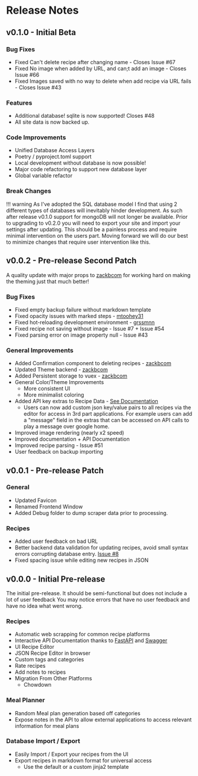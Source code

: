 # Release Notes

## v0.1.0 - Initial Beta
### Bug Fixes
  - Fixed Can't delete recipe after changing name - Closes Issue #67
  - Fixed No image when added by URL, and can;t add an image - Closes Issue #66
  - Fixed Images saved with no way to delete when add recipe via URL fails - Closes Issue #43

### Features
  - Additional database! sqlite is now supported! Closes #48
  - All site data is now backed up.


### Code Improvements
  - Unified Database Access Layers
  - Poetry / pyproject.toml support
  - Local development without database is now possible!
  - Major code refactoring to support new database layer
  - Global variable refactor

### Break Changes

!!! warning
    As I've adopted the SQL database model I find that using 2 different types of databases will inevitably hinder development. As such after release v0.1.0 support for mongoDB will not longer be available. Prior to upgrading to v0.2.0 you will need to export your site and import your settings after updating. This should be a painless process and require minimal intervention on the users part. Moving forward we will do our best to minimize changes that require user intervention like this. 


## v0.0.2 - Pre-release Second Patch
A quality update with major props to [zackbcom](https://github.com/zackbcom) for working hard on making the theming just that much better!

### Bug Fixes
  - Fixed empty backup failure without markdown template
  - Fixed opacity issues with marked steps - [mtoohey31](https://github.com/mtoohey31)
  - Fixed hot-reloading development environment - [grssmnn](https://github.com/grssmnn)
  - Fixed recipe not saving without image - Issue #7 + Issue #54
  - Fixed parsing error on image property null - Issue #43

### General Improvements
  - Added Confirmation component to deleting recipes - [zackbcom](https://github.com/zackbcom)
  - Updated Theme backend - [zackbcom](https://github.com/zackbcom)
  - Added Persistent storage to vuex - [zackbcom](https://github.com/zackbcom)
  - General Color/Theme Improvements
      - More consistent UI
      - More minimalist coloring
  - Added API key extras to Recipe Data - [See Documentation](/api/api-usage/)
      - Users can now add custom json key/value pairs to all recipes via the editor for access in 3rd part applications. For example users can add a "message" field in the extras that can be accessed on API calls to play a message over google home. 
  - Improved image rendering (nearly x2 speed)
  - Improved documentation + API Documentation
  - Improved recipe parsing - Issue #51
  - User feedback on backup importing

## v0.0.1 - Pre-release Patch
### General
  - Updated Favicon
  - Renamed Frontend Window
  - Added Debug folder to dump scraper data prior to processing. 

### Recipes
  - Added user feedback on bad URL
  - Better backend data validation for updating recipes, avoid small syntax errors corrupting database entry. [Issue #8](https://github.com/hay-kot/mealie/issues/8)
  - Fixed spacing issue while editing new recipes in JSON

## v0.0.0 - Initial Pre-release
The initial pre-release. It should be semi-functional but does not include a lot of user feedback You may notice errors that have no user feedback and have no idea what went wrong. 

### Recipes
  - Automatic web scrapping for common recipe platforms
  - Interactive API Documentation thanks to [FastAPI](https://fastapi.tiangolo.com/) and [Swagger](https://petstore.swagger.io/)
  - UI Recipe Editor
  - JSON Recipe Editor in browser
  - Custom tags and categories
  - Rate recipes
  - Add notes to recipes
  - Migration From Other Platforms
    - Chowdown
### Meal Planner
  - Random Meal plan generation based off categories
  - Expose notes in the API to allow external applications to access relevant information for meal plans
  
### Database Import / Export
  - Easily Import / Export your recipes from the UI
  - Export recipes in markdown format for universal access
    - Use the default or a custom jinja2 template